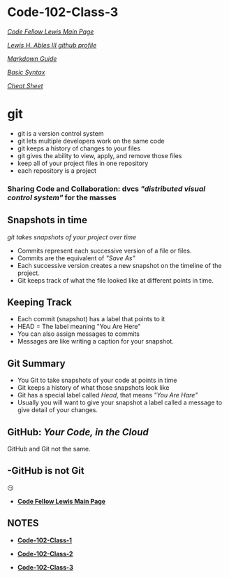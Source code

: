 # Code-102-Class-3

*[Code Fellow Lewis Main Page](https://lewable3d.github.io/Reading-Notes/)*
       
*[Lewis H. Ables III github profile](https://github.com/Lewable3d)*

*[Markdown Guide](https://www.markdownguide.org/getting-started/)*        

*[Basic Syntax](https://www.markdownguide.org/basic-syntax/)*

*[Cheat Sheet](https://github.com/ohmyzsh/ohmyzsh/wiki/Cheatsheet)*

# git 

- git is a version control system
- git lets multiple developers work on the same code
- git keeps a history of changes to your files
- git gives the ability to view, apply, and remove those files
- keep all of your project files in one repository
- each repository is a project

### Sharing Code and Collaboration: dvcs *"distributed visual control system"* for the masses

## Snapshots in time

*git takes snapshots of your project over time*

- Commits represent each successive version of a file or files.
- Commits are the equivalent of *"Save As"*
- Each successive version creates a new snapshot on the timeline of the project.
- Git keeps track of what the file looked like at different points in time.

## Keeping Track

- Each commit (snapshot) has a label that points to it
- HEAD = The label meaning "You Are Here"
- You can also assign messages to commits
- Messages are like writing a caption for your snapshot.

## Git Summary

- You Git to take snapshots of your code at points in time
- Git keeps a history of what those snapshots look like
- Git has a special label called *Head*, that means *"You Are Hare"*
- Usually you will want to give your snapshot a label called a message to give detail of your changes.

## GitHub: *Your Code, in the Cloud*

GitHub and Git not the same.

-GitHub is not Git
-




:smirk:

- **[Code Fellow Lewis Main Page](https://lewable3d.github.io/Reading-Notes/)**

## NOTES

- **[Code-102-Class-1](https://lewable3d.github.io/Reading-Notes/Class%2001)**

- **[Code-102-Class-2](https://lewable3d.github.io/Reading-Notes/Class%2002)**

- **[Code-102-Class-3](https://lewable3d.github.io/Reading-Notes/Class%2003)**


